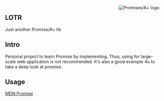 <a href="https://promisesaplus.com/">
<img src="https://promisesaplus.com/assets/logo-small.png" alt="Promises/A+ logo"
title="Promises/A+ 1.0 compliant" align="right" />
</a>

LOTR
---
Just another Promise/A+ lib

## Intro

Personal project to learn Promise by implementing. Thus, using for large-scale web application is not recommended. It's also a good example 4u to take a deep look at promise.

## Usage

[MDN Promise](https://developer.mozilla.org/zh-CN/docs/Web/JavaScript/Reference/Global_Objects/Promise)
